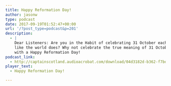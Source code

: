 ```yaml
---
title: Happy Reformation Day!
author: jasonw
type: podcast
date: 2017-09-19T01:52:47+00:00
url: '/?post_type=podcast&p=201'
description:
  - |
    Dear Listeners: Are you in the Habit of celebrating 31 October each year
    like the world does? Why not celebrate the true meaning of 31 October day
    with a Happy Reformation Day!
podcast_link:
  - http://captainscotland.audioacrobat.com/download/04d3182d-b362-f7bd-0db7-8259411d76d5.mp3
player_text:
  - Happy Reformation Day!

---
```

